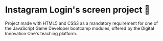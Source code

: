 # Instagram Login's screen project :camera_flash:

Project made with HTML5 and CSS3 as a mandatory requirement for one of the JavaScript Game Developer bootcamp modules, offered by the Digital Innovation One's teaching platform.

